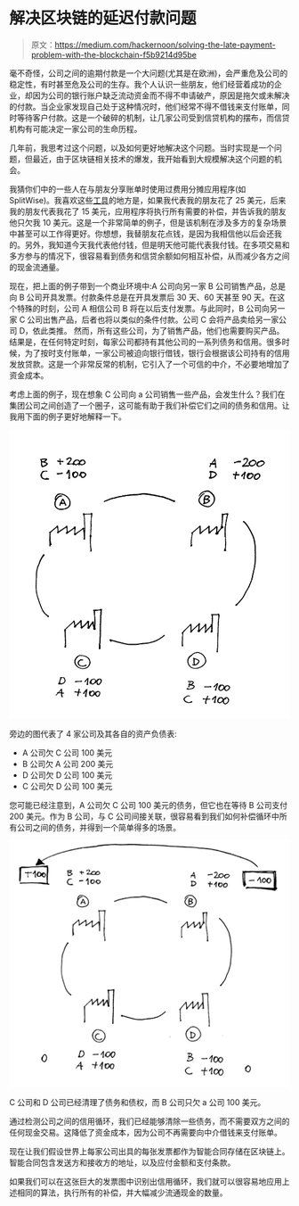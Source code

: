 # 解决区块链的延迟付款问题

> 原文：<https://medium.com/hackernoon/solving-the-late-payment-problem-with-the-blockchain-f5b9214d95be>

毫不奇怪，公司之间的逾期付款是一个大问题(尤其是在欧洲)，会严重危及公司的稳定性，有时甚至危及公司的生存。我个人认识一些朋友，他们经营着成功的企业，却因为公司的银行账户缺乏流动资金而不得不申请破产，原因是拖欠或未解决的付款。当企业家发现自己处于这种情况时，他们经常不得不借钱来支付账单，同时等待客户付款。这是一个破碎的机制，让几家公司受到信贷机构的摆布，而信贷机构有可能决定一家公司的生命历程。

几年前，我思考过这个问题，以及如何更好地解决这个问题。当时实现是一个问题，但最近，由于区块链相关技术的爆发，我开始看到大规模解决这个问题的机会。

我猜你们中的一些人在与朋友分享账单时使用过费用分摊应用程序(如 SplitWise)。我喜欢这些[工具](https://hackernoon.com/tagged/tools)的地方是，如果我代表我的朋友花了 25 美元，后来我的朋友代表我花了 15 美元，应用程序将执行所有需要的补偿，并告诉我的朋友他只欠我 10 美元。这是一个非常简单的例子，但是该机制在涉及多方的复杂场景中甚至可以工作得更好。你想想，我替朋友花点钱，是因为我相信他以后会还我的。另外，我知道今天我代表他付钱，但是明天他可能代表我付钱。在多项交易和多方参与的情况下，很容易看到债务和信贷余额如何相互补偿，从而减少各方之间的现金流通量。

现在，把上面的例子带到一个商业环境中:A 公司向另一家 B 公司销售产品，总是向 B 公司开具发票。付款条件总是在开具发票后 30 天、60 天甚至 90 天。在这个特殊的时刻，公司 A 相信公司 B 将在以后支付发票。与此同时，B 公司向另一家 C 公司出售产品，后者也将以类似的条件付款。公司 C 会将产品卖给另一家公司 D，依此类推。
然而，所有这些公司，为了销售产品，他们也需要购买产品。结果是，在任何特定时刻，每家公司都持有其他公司的一系列债务和信用。很多时候，为了按时支付账单，一家公司被迫向银行借钱，银行会根据该公司持有的信用发放贷款。这是一个非常反常的机制，它引入了一个可信的中介，不必要地增加了资金成本。

考虑上面的例子，现在想象 C 公司向 a 公司销售一些产品，会发生什么？我们在集团公司之间创造了一个圈子，这可能有助于我们补偿它们之间的债务和信用。让我用下面的例子更好地解释一下。

![](img/31c1c022296cbac1797745fd8daf9770.png)

旁边的图代表了 4 家公司及其各自的资产负债表:

*   A 公司欠 C 公司 100 美元
*   B 公司欠 A 公司 200 美元
*   D 公司欠 D 公司 100 美元
*   C 公司欠 D 公司 100 美元

您可能已经注意到，A 公司欠 C 公司 100 美元的债务，但它也在等待 B 公司支付 200 美元。作为 B 公司，与 C 公司间接关联，很容易看到我们如何补偿循环中所有公司之间的债务，并得到一个简单得多的场景。

![](img/6d13e27f8ea43fcfda9cc593e2929bc1.png)

C 公司和 D 公司已经清理了债务和债权，而 B 公司只欠 a 公司 100 美元。

通过检测公司之间的信用循环，我们已经能够清除一些债务，而不需要双方之间的任何现金交易。这降低了资金成本，因为公司不再需要向中介借钱来支付账单。

现在让我们假设世界上每家公司出具的每张发票都作为智能合同存储在区块链上。智能合同包含发送方和接收方的地址，以及应付金额和支付条款。

如果我们可以在这张巨大的发票图中识别出信用循环，我们就可以很容易地应用上述相同的算法，执行所有的补偿，并大幅减少流通现金的数量。
